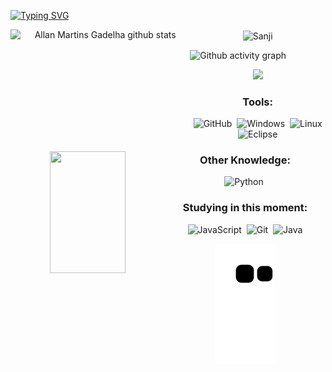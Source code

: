 

[![Typing SVG](https://readme-typing-svg.herokuapp.com/?color=00bfbf&size=35&center=true&vCenter=true&width=1000&lines=HELLO,+MY+NAME+is+Allan+Martins+Gadelha;I'm+16+years+old;I+from+Brasil,+CE;I+study+at+IFCE+Informatics;Be+Welcome!+:%29)](https://git.io/typing-svg)




<div align="center">  
  <img width="57%" align="left" height="195px" src="https://github-readme-stats.vercel.app/api?username=Allan-Drip&show_icons=true&count_private=true&hide_border=true&title_color=00bfbf&icon_color=00bfbf&text_color=c9d1d9&bg_color=0d1117" alt="Allan Martins Gadelha github stats" /> <img width="40%" align="center" alt="Sanji" src="https://cdn.discordapp.com/attachments/804183445059272726/1089347738933665813/16797911192306005176279725039733.gif"/>
  <img width="49%" align="left" height="195px" src="https://github-readme-stats.vercel.app/api/top-langs/?username=Allan-Drip&layout=compact&hide_border=true&title_color=00bfbf&text_color=00bfbf&bg_color=0d1117" /> 

</div>

![Github activity graph](https://github-readme-activity-graph.cyclic.app/graph?username=Allan-Drip&theme=gotham)


<p align="center">
<img src="https://github-profile-trophy.vercel.app/?username=Allan-Drip&theme=dracula&row=2&no-bg=true&column=3&margin-w=15&margin-h=15" />  
</p>

<div align="center">  
</a
</div>
  


 

### Tools:

<!-- ![Git](https://img.shields.io/badge/-Git-0D1117?style=for-the-badge&logo=git&labelColor=0D1117)&nbsp; -->
![GitHub](https://img.shields.io/badge/-GitHub-0D1117?style=for-the-badge&logo=github&labelColor=0D1117)&nbsp;
![Windows](https://img.shields.io/badge/-Windows-0D1117?style=for-the-badge&logo=windows&labelColor=0D1117)&nbsp;
![Linux](https://img.shields.io/badge/Linux-E34F26?style=for-the-badge&logo=linux&logoColor=black)
![Eclipse](https://img.shields.io/badge/Eclipse-2C2255?style=for-the-badge&logo=eclipse&logoColor=white)


### Other Knowledge:
![Python](https://img.shields.io/badge/-python-0D1117?style=for-the-badge&logo=python&logoColor=1572B6&labelColor=0D1117)&nbsp;

  
### Studying in this moment:
![JavaScript](https://img.shields.io/badge/-JavaScript-0D1117?style=for-the-badge&logo=javascript&labelColor=0D1117&textColor=0D1117)&nbsp;
![Git](https://img.shields.io/badge/-Git-0D1117?style=for-the-badge&logo=git&labelColor=0D1117)&nbsp;
![Java](https://img.shields.io/badge/Java-ED8B00?style=for-the-badge&logo=openjdk&logoColor=white)



  





![Snake animation](https://github.com/Allan-Drip/Allan-Drip/blob/output/github-contribution-grid-snake.svg)




